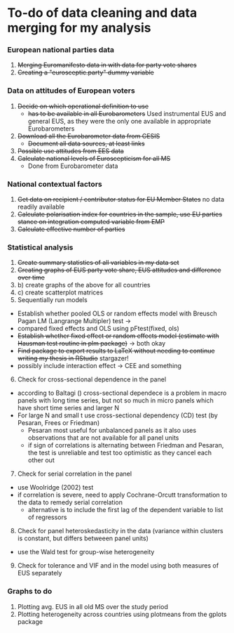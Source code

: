 # To-do of data cleaning and data merging for my analysis

### European national parties data
1. ~~Merging Euromanifesto data in with data for party vote shares~~
2. ~~Creating a "eurosceptic.party" dummy variable~~

### Data on attitudes of European voters
1. ~~Decide on which operational definition to use~~
   * ~~has to be available in all Eurobarometers~~ Used instrumental EUS and general EUS, as they were the only one available in appropriate Eurobarometers
2. ~~Download all the Eurobarometer data from GESIS~~
   * ~~Document all data sources, at least links~~
3. ~~Possible use attitudes from EES data~~
4. ~~Calculate national levels of Euroscepticism for all MS~~
   * Done from Eurobarometer data

### National contextual factors
1. ~~Get data on recipient / contributor status for EU Member States~~ no data readily available
2. ~~Calculate polarisation index for countries in the sample, use EU parties stance on integration computed variable from EMP~~
3. ~~Calculate effective number of parties~~

### Statistical analysis
1. ~~Create summary statistics of all variables in my data set~~
2. ~~Creating graphs of EUS party vote share, EUS attitudes and difference over time~~
3. b) create graphs of the above for all countries
4. c) create scatterplot matrices
5. Sequentially run models
  + Establish whether pooled OLS or random effects model with Breusch Pagan LM (Langrange Multipler) test ->
  + compared fixed effects and OLS using pFtest(fixed, ols)
  + ~~Establish whether fixed effect or random effects model (estimate with Hausman test routine in plm package)~~ -> both okay
  + ~~Find package to export results to LaTeX without needing to continue writing my thesis in RStudio~~ stargazer!
  + possibly include interaction effect -> CEE and something
6. Check for cross-sectional dependence in the panel
  + according to Baltagi () cross-sectional dependece is a problem in macro panels with long time series, but not so much in micro panels which have short time series and larger N
  + For large N and small t use cross-sectional dependency (CD) test (by Pesaran, Frees or Friedman)
      + Pesaran most useful for unbalanced panels as it also uses observations that are not available for all panel units
      + if sign of correlations is alternating between Friedman and Pesaran, the test is unreliable and test too optimistic as they cancel each other out
7. Check for serial correlation in the panel
  + use Woolridge (2002) test
  + if correlation is severe, need to apply Cochrane-Orcutt transformation to the data to remedy serial correlation
    + alternative is to include the first lag of the dependent variable to list of regressors
8. Check for panel heteroskedasticity in the data (variance within clusters is constant, but differs betweeen panel units)
  + use the Wald test for group-wise heterogeneity
9. Check for tolerance and VIF and in the model using both measures of EUS separately

### Graphs to do
1. Plotting avg. EUS in all old MS over the study period
2. Plotting heterogeneity across countries using plotmeans from the gplots package
